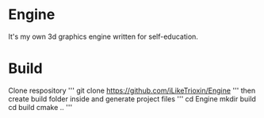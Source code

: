 # Engine
It's my own 3d graphics engine written for self-education.

# Build
Clone respository
'''
git clone https://github.com/iLikeTrioxin/Engine
'''
then create build folder inside and generate project files
'''
cd Engine
mkdir build
cd build
cmake ..
'''